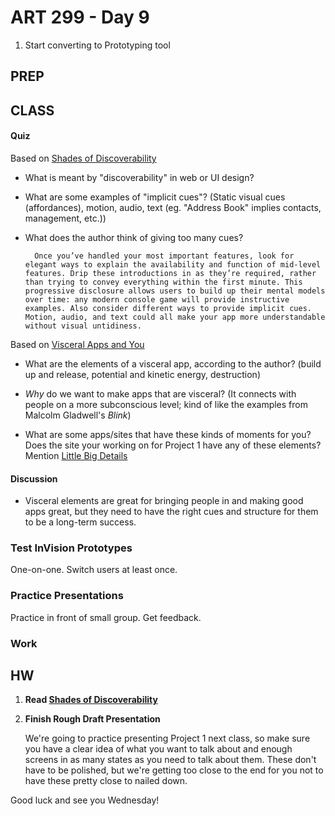 ART 299 - Day 9
=======================================

1. Start converting to Prototyping tool




PREP
---------------------------------------




CLASS
---------------------------------------
#### Quiz
Based on [Shades of Discoverability](http://alistapart.com/column/shades-of-discoverability)

- What is meant by "discoverability" in web or UI design?
- What are some examples of "implicit cues"? (Static visual cues (affordances), motion, audio, text (eg. "Address Book" implies contacts, management, etc.))
- What does the author think of giving too many cues?

		Once you’ve handled your most important features, look for elegant ways to explain the availability and function of mid-level features. Drip these introductions in as they’re required, rather than trying to convey everything within the first minute. This progressive disclosure allows users to build up their mental models over time: any modern console game will provide instructive examples. Also consider different ways to provide implicit cues. Motion, audio, and text could all make your app more understandable without visual untidiness.


Based on [Visceral Apps and You](http://mysterioustrousers.com/news/2013/3/25/visceral-apps-and-you)
- What are the elements of a visceral app, according to the author? (build up and release, potential and kinetic energy, destruction)
- *Why* do we want to make apps that are visceral? (It connects with people on a more subconscious level; kind of like the examples from Malcolm Gladwell's *Blink*)

- What are some apps/sites that have these kinds of moments for you? Does the site your working on for Project 1 have any of these elements?
	Mention [Little Big Details](http://littlebigdetails.com/)


#### Discussion
- Visceral elements are great for bringing people in and making good apps great, but they need to have the right cues and structure for them to be a long-term success.


### Test InVision Prototypes

One-on-one. Switch users at least once.

### Practice Presentations

Practice in front of small group. Get feedback.

### Work



HW
---------------------------------------

1. **Read [Shades of Discoverability](http://alistapart.com/column/shades-of-discoverability)**

2. **Finish Rough Draft Presentation**

	We're going to practice presenting Project 1 next class, so make sure you have a clear idea of what you want to talk about and enough screens in as many states as you need to talk about them. These don't have to be polished, but we're getting too close to the end for you not to have these pretty close to nailed down.


Good luck and see you Wednesday!

